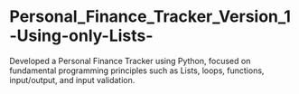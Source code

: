# Personal_Finance_Tracker_Version_1-Using-only-Lists-
Developed a Personal Finance Tracker using Python, focused on  fundamental programming principles such as Lists, loops, functions, input/output, and  input validation.
